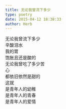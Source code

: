 ```yaml
---  
title: 无论我曾流下多少  
type: poetry  
date: 2015-04-12 18:38:33  
author: Herb    
---  
```

无论我曾流下多少  
辛酸泪水  
我的胃  
饱胀且还是酸的  
无论我曾吃了多少苦  
心  
都依旧依然是甜的  
这就  
是青年人的幼稚  
是青年人的青春  
是青年人的爱情